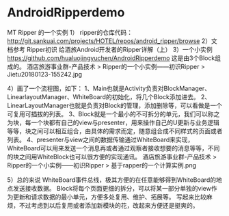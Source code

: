 # AndroidRipperdemo
MT Ripper 的一个实例
1） ripper的仓库代码：
        http://git.sankuai.com/projects/HOTEL/repos/android_ripper/browse
2）文档参考
      Ripper初识
     给酒旅Android开发者的Ripper详解（上）
3）一个小实例
        https://github.com/hualuojingyuchen/AndroidRipperdemo
        这是由3个Block组成的。
        酒店旅游事业群-产品技术 > Ripper的一个小实例——初识Ripper > Jietu20180123-155242.jpg

4）画了一个流程图，如下：
1、Main也就是Activity负责对BlockManager、LinearlayoutManager、WhiteBoard的初始化，将几个Block添加进去。
2、LinearLayoutManager也就是负责对Block的管理，添加删除等，可以看做是一个可复用可插拔的列表。
3、Block就是一个最小的不可拆分的单元，我们可以称之为块，每一个块都有自己的view与presenter，用来操作自己的U更新与业务逻辑等等，块之间可以相互组合，由具体的需求而定，随意组合成不同样式的页面或者列表。
4、presenter与view之间的数据传输通过WhiteBoard来实现，WhiteBoard可以用来发送一个消息再或者通过观察者接收想要的消息等等，不同的块之间用WhiteBlock也可以很方便的实现通讯。
酒店旅游事业群-产品技术 > Ripper的一个小实例——初识Ripper > 基于rapper的一个计算实例.png

5）总的来说
WhiteBoard事件总线，极其方便的在任意能够得到WhiteBoard的地点发送接收数据。
Block将每个页面更细的拆分，可以将某一部分单独的view作为更新和请求数据的最小单元，方便多处复用、维护、拓展等。
写起来比较麻烦，不过考虑到以后复用或者添加新模块的花，改起来方便还是挺爽的。

